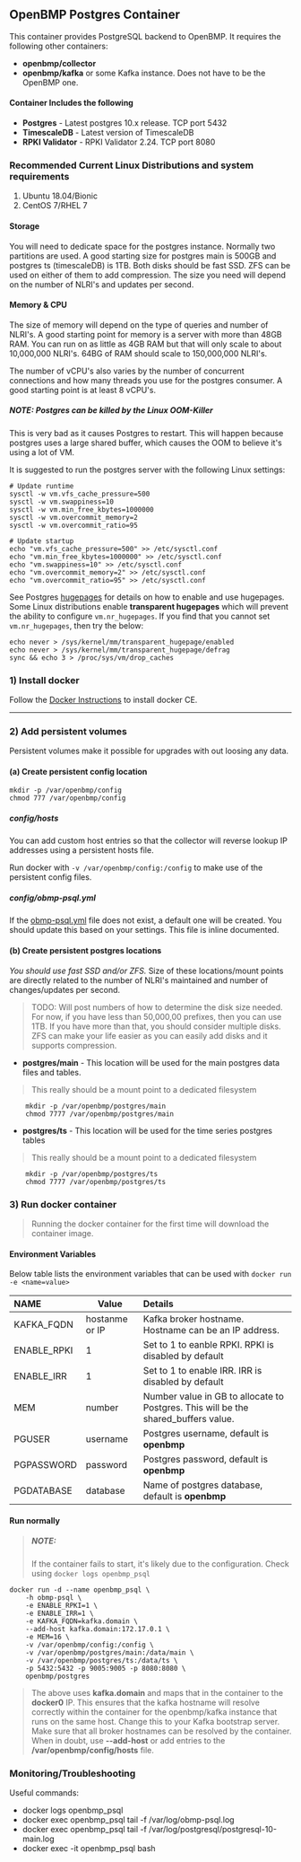 OpenBMP Postgres Container
----------------------------
This container provides PostgreSQL backend to OpenBMP. It requires the following other containers:

- **openbmp/collector**
- **openbmp/kafka** or some Kafka instance.  Does not have to be the OpenBMP one. 

#### Container Includes the following
- **Postgres** - Latest postgres 10.x release. TCP port 5432
- **TimescaleDB** - Latest version of TimescaleDB
- **RPKI Validator** - RPKI Validator 2.24. TCP port 8080 

### Recommended Current Linux Distributions and system requirements

  1. Ubuntu 18.04/Bionic
  1. CentOS 7/RHEL 7

#### Storage

You will need to dedicate space for the postgres instance.  Normally two partitions are used.  A good
starting size for postgres main is 500GB and postgres ts (timescaleDB) is 1TB.  Both disks
should be fast SSD. ZFS can be used on either of them to add compression. The size you need will depend
on the number of NLRI's and updates per second.

#### Memory & CPU

The size of memory will depend on the type of queries and number of NLRI's.   A good starting point for
memory is a server with more than 48GB RAM. You can run on as little as 4GB RAM but that will only
scale to about 10,000,000 NLRI's.  64BG of RAM should scale to 150,000,000 NLRI's. 

The number of vCPU's also varies by the number of concurrent connections and how many threads you use for
the postgres consumer.  A good starting point is at least 8 vCPU's.   

##### NOTE: Postgres can be killed by the Linux OOM-Killer
This is very bad as it causes Postgres to restart. This will happen because postgres uses a large shared buffer,
which causes the OOM to believe it's using a lot of VM.     

It is suggested to run the postgres server with the following Linux settings:

    # Update runtime
    sysctl -w vm.vfs_cache_pressure=500
    sysctl -w vm.swappiness=10
    sysctl -w vm.min_free_kbytes=1000000
    sysctl -w vm.overcommit_memory=2
    sysctl -w vm.overcommit_ratio=95   

    # Update startup    
    echo "vm.vfs_cache_pressure=500" >> /etc/sysctl.conf
    echo "vm.min_free_kbytes=1000000" >> /etc/sysctl.conf
    echo "vm.swappiness=10" >> /etc/sysctl.conf
    echo "vm.overcommit_memory=2" >> /etc/sysctl.conf
    echo "vm.overcommit_ratio=95" >> /etc/sysctl.conf


See Postgres [hugepages](https://www.postgresql.org/docs/current/static/kernel-resources.html#LINUX-HUGE-PAGES) for
details on how to enable and use hugepages.   Some Linux distributions enable **transparent hugepages** which
will prevent the ability to configure ```vm.nr_hugepages```. If you find that you cannot set ```vm.nr_hugepages```,
then try the below:

    echo never > /sys/kernel/mm/transparent_hugepage/enabled
    echo never > /sys/kernel/mm/transparent_hugepage/defrag
    sync && echo 3 > /proc/sys/vm/drop_caches


### 1) Install docker
Follow the [Docker Instructions](https://docs.docker.com/install) to install docker CE.  

- - -

### 2) Add persistent volumes

Persistent volumes make it possible for upgrades with out loosing any data. 

#### (a) Create persistent config location

    mkdir -p /var/openbmp/config
    chmod 777 /var/openbmp/config

##### config/hosts
You can add custom host entries so that the collector will reverse lookup IP addresses
using a persistent hosts file.

Run docker with ```-v /var/openbmp/config:/config``` to make use of the persistent config files.

##### config/obmp-psql.yml
If the [obmp-psql.yml](https://github.com/OpenBMP/obmp-postgres/blob/master/src/main/resources/obmp-psql.yml) file
does not exist, a default one will be created. You should update this based on your settings. This file
is inline documented.  

#### (b) Create persistent postgres locations

*You should use fast SSD and/or ZFS.*  Size of these locations/mount points are directly related to the 
number of NLRI's maintained and number of changes/updates per second. 

> TODO: Will post numbers of how to determine the disk size needed.  For now, if you have less
> than 50,000,00 prefixes, then you can use 1TB.  If you have more than that, you should consider
> multiple disks.  ZFS can make your life easier as you can easily add disks and it supports compression.    

- **postgres/main** - This location will be used for the main postgres data
files and tables. 

> This really should be a mount point to a dedicated filesystem

```
    mkdir -p /var/openbmp/postgres/main
    chmod 7777 /var/openbmp/postgres/main
``` 

- **postgres/ts** - This location will be used for the time series postgres tables

> This really should be a mount point to a dedicated filesystem

```
    mkdir -p /var/openbmp/postgres/ts
    chmod 7777 /var/openbmp/postgres/ts
```

### 3) Run docker container

> Running the docker container for the first time will download the container image. 

#### Environment Variables
Below table lists the environment variables that can be used with ``docker run -e <name=value>``

NAME | Value | Details
:---- | ----- |:-------
KAFKA\_FQDN | hostanme or IP | Kafka broker hostname.  Hostname can be an IP address.
ENABLE_RPKI | 1 | Set to 1 to eanble RPKI. RPKI is disabled by default
ENABLE_IRR | 1 | Set to 1 to enable IRR. IRR is disabled by default
MEM | number | Number value in GB to allocate to Postgres.  This will be the shared_buffers value.
PGUSER | username | Postgres username, default is **openbmp**
PGPASSWORD | password | Postgres password, default is **openbmp**
PGDATABASE | database | Name of postgres database, default is **openbmp**


#### Run normally

> ##### NOTE:
> If the container fails to start, it's likely due to the configuration. Check using
> ```docker logs openbmp_psql```

```
docker run -d --name openbmp_psql \
	-h obmp-psql \
	-e ENABLE_RPKI=1 \
	-e ENABLE_IRR=1 \
	-e KAFKA_FQDN=kafka.domain \
	--add-host kafka.domain:172.17.0.1 \
	-e MEM=16 \
	-v /var/openbmp/config:/config \
	-v /var/openbmp/postgres/main:/data/main \
	-v /var/openbmp/postgres/ts:/data/ts \
	-p 5432:5432 -p 9005:9005 -p 8080:8080 \
	openbmp/postgres
```

> The above uses **kafka.domain** and maps that in the container to the **docker0** IP. This 
> ensures that the kafka hostname will resolve correctly within the container for the
> openbmp/kafka instance that runs on the same host. Change this to your Kafka bootstrap
> server.  Make sure that all broker hostnames can be resolved by the container. When
> in doubt, use **--add-host** or add entries to the **/var/openbmp/config/hosts** file. 

### Monitoring/Troubleshooting

Useful commands:

- docker logs openbmp_psql
- docker exec openbmp_psql tail -f /var/log/obmp-psql.log
- docker exec openbmp_psql tail -f /var/log/postgresql/postgresql-10-main.log 
- docker exec -it openbmp_psql bash


